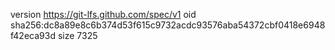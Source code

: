 version https://git-lfs.github.com/spec/v1
oid sha256:dc8a89e8c6b374d53f615c9732acdc93576aba54372cbf0418e6948f42eca93d
size 7325
